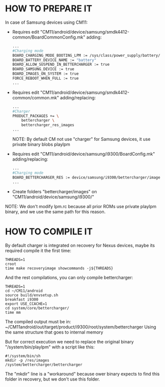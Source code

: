 # HOW TO PREPARE IT

In case of Samsung devices using CM11:

- Requires edit "CM11/android/device/samsung/smdk4412-common/BoardCommonConfig.mk" adding:

	```bash
	...
	#Charging mode
	BOARD_CHARGING_MODE_BOOTING_LPM := /sys/class/power_supply/battery/batt_lp_charging
	BOARD_BATTERY_DEVICE_NAME := "battery"
	BOARD_ALLOW_SUSPEND_IN_BETTERCHARGER := true
	BOARD_SAMSUNG_DEVICE := true
	BOARD_IMAGES_ON_SYSTEM := true
	FORCE_REBOOT_WHEN_FULL := true
	...
	```

- Requires edit "CM11/android/device/samsung/smdk4412-common/common.mk" adding/replacing:

	```bash
	...
	#Charger
	PRODUCT_PACKAGES += \
		bettercharger \
		bettercharger_res_images
	...
	```
	
	NOTE: By default CM not use "charger" for Samsung devices, it use private binary blobs playlpm

- Requires edit "CM11/android/device/samsung/i9300/BoardConfig.mk" adding/replacing:

	```bash
	...
	#Charging mode
	BOARD_BETTERCHARGER_RES := device/samsung/i9300/bettercharger/images
	...
	```

- Create folders "bettercharger/images" on "CM11/android/device/samsung/i9300/"

NOTE: We don't modify lpm.rc because all prior ROMs use private playlpm binary, and we use the same path for this reason.

# HOW TO COMPILE IT

By default charger is integrated on recovery for Nexus devices, maybe its required compile it the first time:

	THREADS=1
	croot
	time make recoveryimage showcommands -j${THREADS}

And the rest compilations, you can only compile bettercharger:

	THREADS=1
	cd ~/CM11/android
	source build/envsetup.sh
	breakfast i9300
	export USE_CCACHE=1
	cd system/core/bettercharger/
	time mm

The compiled output must be in:
	~/CM11android/out/target/product/i9300/root/system/bettercharger
Using the same structure that goes to internal memory

But for correct execution we need to replace the original binary "/system/bin/playlpm" with a script like this:

	#!/system/bin/sh
	mkdir -p /res/images
	/system/bettercharger/bettercharger
	
The "mkdir" line is a "workaround" because ower binary expects to find this folder in recovery, but we don't use this folder.
